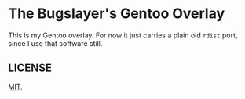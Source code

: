 # The Bugslayer's Gentoo Overlay

This is my Gentoo overlay. For now it just carries a plain old `rdist` port, since I use that software still.

## LICENSE

[MIT](LICENSE).

